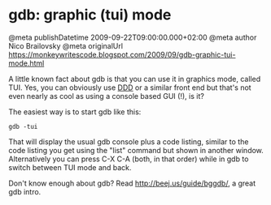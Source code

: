 # gdb: graphic (tui) mode

@meta publishDatetime 2009-09-22T09:00:00.000+02:00
@meta author Nico Brailovsky
@meta originalUrl https://monkeywritescode.blogspot.com/2009/09/gdb-graphic-tui-mode.html

A little known fact about gdb is that you can use it in graphics mode, called TUI. Yes, you can obviously use [DDD](http://www.gnu.org/software/ddd/) or a similar front end but that's not even nearly as cool as using a console based GUI (!), is it?

The easiest way is to start gdb like this:

```
gdb -tui
```

That will display the usual gdb console plus a code listing, similar to the code listing you get using the "list" command but shown in another window. Alternatively you can press C-X C-A (both, in that order) while in gdb to switch between TUI mode and back.

Don't know enough about gdb? Read <http://beej.us/guide/bggdb/>, a great gdb intro.

